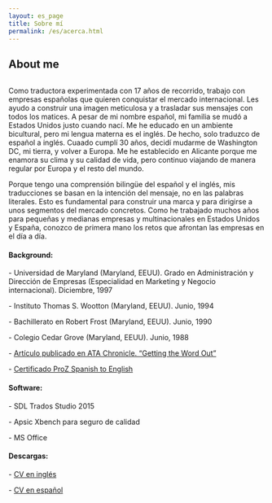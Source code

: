 ```yaml
---
layout: es_page
title: Sobre mí
permalink: /es/acerca.html
---
```

<!-- ======= About Section ======= -->
<section id="about" class="about section-bg">
<div class="container">

<div class="section-title">
  <h2>About me</h2>
</div>

<div class="row">
  <div class="col-lg-6">
    <img src="../assets/img/about.jpg" class="img-fluid rounded" alt="">
  </div>
  <div class="col-lg-6 pt-4 pt-lg-0">
<p>Como traductora experimentada con 17 años de recorrido, trabajo con empresas españolas que quieren conquistar el mercado internacional. Les ayudo a construir una imagen meticulosa y a trasladar sus mensajes con todos los matices. A pesar de mi nombre español, mi familia se mudó a Estados Unidos justo cuando nací. Me he educado en un ambiente bicultural, pero mi lengua materna es el inglés. De hecho, solo traduzco de español a inglés. Cuaado cumplí 30 años, decidí mudarme de Washington DC, mi tierra, y volver a Europa. Me he establecido en Alicante porque me enamora su clima y su calidad de vida, pero continuo viajando de manera regular por Europa y el resto del mundo.</p> 
<p>Porque tengo una comprensión bilingüe del español y el inglés, mis traducciones se basan en la intención del mensaje, no en las palabras literales. Esto es fundamental para construir una marca y para dirigirse a unos segmentos del mercado concretos. Como he trabajado muchos años para pequeñas y medianas empresas y multinacionales en Estados Unidos y España, conozco de primera mano los retos que afrontan las empresas en el día a día.</p>
  </div>
</div>
    <div class="row icon-boxes pt-4">
      <div class="col-md-6">
        <i class="bx bx-receipt"></i>
        <h4>Background:</h4>
        <p>-	Universidad de Maryland (Maryland, EEUU). Grado en Administración y Dirección de Empresas (Especialidad en Marketing y Negocio internacional). Diciembre, 1997</p>
        <p>-	Instituto Thomas S. Wootton (Maryland, EEUU). Junio, 1994</p>
        <p>-	Bachillerato en Robert Frost (Maryland, EEUU). Junio, 1990</p>
        <p>-	Colegio Cedar Grove (Maryland, EEUU). Junio, 1988</p>
        <p>-  <a href="../docs/ATA_Chronicle_2002%20March_pages_1_3_6_17.pdf">Artículo publicado en <span class="font-italic">ATA Chronicle</span>. “Getting the Word Out”</a></p>
        <p>-  <a href="../docs/ProCertificate_Almudena_Grau.pdf">Certificado ProZ Spanish to English </a></p>
      </div>
      <div class="col-md-6 mt-4 mt-md-0">
        <i class="bx bx-cube-alt"></i>
        <h4>Software:</h4>
        <p>-	SDL Trados Studio 2015</p>
        <p>-	Apsic Xbench para seguro de calidad</p>
        <p>-	MS Office</p>
      </div>
      <div class="col-md-12 mt-4 mt-md-0">
        <h4>Descargas:</h4>
        <p>-	<a href="../docs/AlmudenaGrau_english.pdf">CV en inglés</a></p>
        <p>-	<a href="../docs/AlmudenaGrau_spanish.pdf">CV en español</a></p>
      </div>
    </div>

</div>
</section><!-- End About Section -->